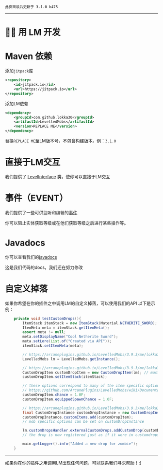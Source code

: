 ```
此页面最后更新于 3.1.0 b475
```

***

# 👨‍💻 用 LM 开发

# Maven 依赖
添加`jitpack`库
```xml
<repository>
    <id>jitpack.io</id>
    <url>https://jitpack.io</url>
</repository>
```

添加LM依赖
```xml
<dependency>
    <groupId>com.github.lokka30</groupId>
    <artifactId>LevelledMobs</artifactId>
    <version>REPLACE ME</version>
</dependency>
```
替换`REPLACE ME`至LM版本号，不包含构建版本。例：`3.1.0`

# 直接于LM交互
我们提供了 [LevelInterface](https://github.com/lokka30/LevelledMobs/blob/master/src/main/java/me/lokka30/levelledmobs/LevelInterface.java) 类，使你可以直接于LM交互

# 事件（EVENT）
我们提供了一些可供监听和编辑的[事件](https://github.com/lokka30/LevelledMobs/tree/master/src/main/java/me/lokka30/levelledmobs/events)

你可以阻止实体获取等级或在他们获取等级之后进行某些操作等。

# Javadocs
你可以查看我们的[javadocs](https://lokka30.github.io/LevelledMobs/)

这是我们代码的docs，我们还在努力修改

# 自定义掉落

如果你希望在你的插件之中调用LM的自定义掉落，可以使用我们的API
以下是示例：

```java
    private void testCustomDrops(){
        ItemStack itemStack = new ItemStack(Material.NETHERITE_SWORD);
        ItemMeta meta = itemStack.getItemMeta();
        assert meta != null;
        meta.setDisplayName("Cool Netherite Sword");
        meta.setLore(List.of("Created via API"));
        itemStack.setItemMeta(meta);

        // https://arcaneplugins.github.io/LevelledMobs/3.9.3/me/lokka30/levelledmobs/LevelledMobs.html
        LevelledMobs lm = LevelledMobs.getInstance();

        // https://arcaneplugins.github.io/LevelledMobs/3.9.3/me/lokka30/levelledmobs/customdrops/CustomDropItem.html
        CustomDropItem customDropItem = new CustomDropItem(lm); // must pass instance to LevelledMobs main class
        customDropItem.setItemStack(itemStack);

        // these options correspond to many of the item specific options shown here:
        // https://github.com/ArcanePlugins/LevelledMobs/wiki/Documentation---customdrops.yml
        customDropItem.chance = 1.0F;
        customDropItem.equippedSpawnChance = 1.0F;

        // https://arcaneplugins.github.io/LevelledMobs/3.9.3/me/lokka30/levelledmobs/customdrops/CustomDropInstance.html
        final CustomDropInstance customDropInstance = new CustomDropInstance(EntityType.ZOMBIE);
        customDropInstance.customItems.add(customDropItem);
        // mob specific options can be set on customDropInstance

        lm.customDropsHandler.externalCustomDrops.addCustomDrop(customDropInstance);
        // the drop is now registered just as if it were in customdrops.yml

        main.getLogger().info("Added a new drop for zombie");
    }
```

***

如果你在你的插件之用调用LM出现任何问题，可以联系我们寻求帮助！:)